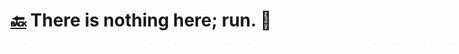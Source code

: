 # [:back:][back] There is nothing here; run\. :running: &#8203;

>>>>>>>>>>>>>>>>>>>>>>>>>>>>>>---

[back]: index.md "Index"

